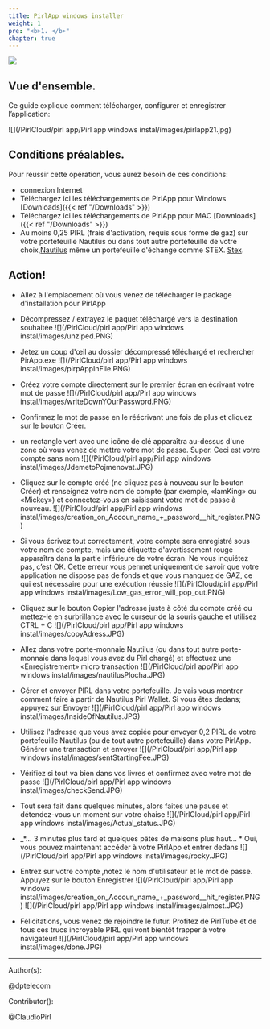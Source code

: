 ```yaml
---
title: PirlApp windows installer
weight: 1
pre: "<b>1. </b>"
chapter: true
---
```

![](/images_headers/pirlapp.png)


## Vue d'ensemble.  

Ce guide explique comment télécharger, configurer et enregistrer l’application:  

![](/PirlCloud/pirl app/Pirl app windows instal/images/pirlapp21.jpg)

## Conditions préalables.  

Pour réussir cette opération, vous aurez besoin de ces conditions:  

* connexion Internet  
* Téléchargez ici les téléchargements de PirlApp pour Windows [Downloads]({{< ref "/Downloads" >}})
* Téléchargez ici les téléchargements de PirlApp pour MAC [Downloads]({{< ref "/Downloads" >}})
* Au moins 0,25 PIRL (frais d'activation, requis sous forme de gaz) sur votre portefeuille Nautilus ou dans tout autre portefeuille de votre choix,[Nautilus](https://pirl.io/en/nautilus-wallet/)  même un portefeuille d'échange comme STEX. [Stex](https://www.stex.com).

## Action!

* Allez à l'emplacement où vous venez de télécharger le package d'installation pour PirlApp
* Décompressez / extrayez le paquet téléchargé vers la destination souhaitée
![](/PirlCloud/pirl app/Pirl app windows instal/images/unziped.PNG)
* Jetez un coup d'œil au dossier décompressé téléchargé et rechercher PirApp.exe
![](/PirlCloud/pirl app/Pirl app windows instal/images/pirpAppInFile.PNG)
* Créez votre compte directement sur le premier écran en écrivant votre mot de passe
![](/PirlCloud/pirl app/Pirl app windows instal/images/writeDownYOurPasswprd.PNG)
* Confirmez le mot de passe en le réécrivant une fois de plus et cliquez sur le bouton Créer.
* un rectangle vert avec une icône de clé apparaîtra au-dessus d'une zone où vous venez de mettre votre mot de passe. Super. Ceci est votre compte sans nom
![](/PirlCloud/pirl app/Pirl app windows instal/images/JdemetoPojmenovat.JPG)
* Cliquez sur le compte créé (ne cliquez pas à nouveau sur le bouton Créer) et renseignez votre nom de compte (par exemple, «IamKing» ou «Mickey») et connectez-vous en saisissant votre mot de passe à nouveau.
![](/PirlCloud/pirl app/Pirl app windows instal/images/creation_on_Accoun_name_+_password__hit_register.PNG)
* Si vous écrivez tout correctement, votre compte sera enregistré sous votre nom de compte, mais une étiquette d'avertissement rouge apparaîtra dans la partie inférieure de votre écran. Ne vous inquiétez pas, c’est OK. Cette erreur vous permet uniquement de savoir que votre application ne dispose pas de fonds et que vous manquez de GAZ, ce qui est nécessaire pour une exécution réussie
![](/PirlCloud/pirl app/Pirl app windows instal/images/Low_gas_error_will_pop_out.PNG)
* Cliquez sur le bouton Copier l'adresse juste à côté du compte créé ou mettez-le en surbrillance avec le curseur de la souris gauche et utilisez CTRL + C
![](/PirlCloud/pirl app/Pirl app windows instal/images/copyAdress.JPG)
* Allez dans votre porte-monnaie Nautilus (ou dans tout autre porte-monnaie dans lequel vous avez du Pirl chargé) et effectuez une «Enregistrement» micro transaction
![](/PirlCloud/pirl app/Pirl app windows instal/images/nautilusPlocha.JPG)
* Gérer et envoyer PIRL dans votre portefeuille. Je vais vous montrer comment faire à partir de Nautilus Pirl Wallet. Si vous êtes dedans; appuyez sur Envoyer
![](/PirlCloud/pirl app/Pirl app windows instal/images/InsideOfNautilus.JPG)
* Utilisez l'adresse que vous avez copiée pour envoyer 0,2 PIRL de votre portefeuille Nautilus (ou de tout autre portefeuille) dans votre PirlApp. Générer une transaction et envoyer
![](/PirlCloud/pirl app/Pirl app windows instal/images/sentStartingFee.JPG)

* Vérifiez si tout va bien dans vos livres et confirmez avec votre mot de passe
![](/PirlCloud/pirl app/Pirl app windows instal/images/checkSend.JPG)
* Tout sera fait dans quelques minutes, alors faites une pause et détendez-vous un moment sur votre chaise
![](/PirlCloud/pirl app/Pirl app windows instal/images/Actual_status.JPG)
* _*… 3 minutes plus tard et quelques pâtés de maisons plus haut… * Oui, vous pouvez maintenant accéder à votre PirlApp et entrer dedans
![](/PirlCloud/pirl app/Pirl app windows instal/images/rocky.JPG)
* Entrez sur votre compte ,notez le nom d'utilisateur et le mot de passe. Appuyez sur le bouton Enregistrer
![](/PirlCloud/pirl app/Pirl app windows instal/images/creation_on_Accoun_name_+_password__hit_register.PNG)
![](/PirlCloud/pirl app/Pirl app windows instal/images/almost.JPG)
* Félicitations, vous venez de rejoindre le futur. Profitez de PirlTube et de tous ces trucs incroyable PIRL qui vont bientôt frapper à votre navigateur!
![](/PirlCloud/pirl app/Pirl app windows instal/images/done.JPG)


---

Author(s):  

@dptelecom

Contributor():  

@ClaudioPirl
